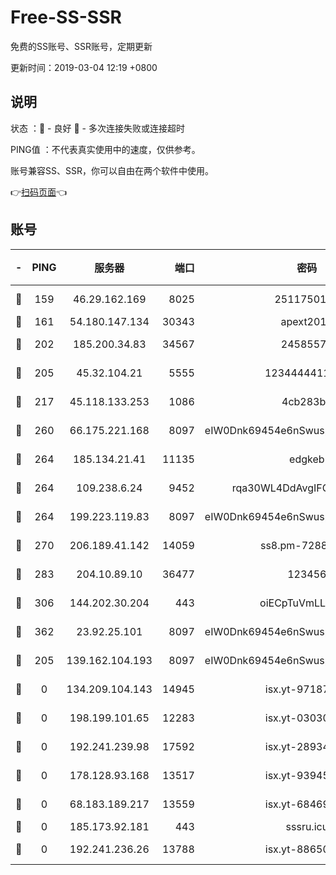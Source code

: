 # Free-SS-SSR

免费的SS账号、SSR账号，定期更新

更新时间：2019-03-04 12:19 +0800

## 说明

状态     ：🙂 - 良好 🙁 - 多次连接失败或连接超时

PING值   ：不代表真实使用中的速度，仅供参考。

账号兼容SS、SSR，你可以自由在两个软件中使用。

👉[扫码页面](https://liesauer.github.io/free-ss-ssr.github.io/)👈

## 账号

|-|PING|服务器|端口|密码|加密方式|区域|
|:----:|:----:|:-----:|-----:|:----:|:----:|:----:|
|🙂|159|46.29.162.169|8025|2511750146|aes-256-cfb|RU|
|🙂|161|54.180.147.134|30343|apext2019|chacha20|KR|
|🙂|202|185.200.34.83|34567|24585575|aes-256-cfb|US|
|🙂|205|45.32.104.21|5555|1234444411111|aes-256-cfb|SG|
|🙂|217|45.118.133.253|1086|4cb283b8|aes-256-cfb|SG|
|🙂|260|66.175.221.168|8097|eIW0Dnk69454e6nSwuspv9DmS201tQ0D|aes-256-cfb|US|
|🙂|264|185.134.21.41|11135|edgkeb|aes-256-cfb|GB|
|🙂|264|109.238.6.24|9452|rqa30WL4DdAvgIFG6Fs3znzTa|aes-256-cfb|FR|
|🙂|264|199.223.119.83|8097|eIW0Dnk69454e6nSwuspv9DmS201tQ0D|aes-256-cfb|US|
|🙂|270|206.189.41.142|14059|ss8.pm-72883299|aes-256-cfb|SG|
|🙂|283|204.10.89.10|36477|123456|aes-256-cfb|US|
|🙂|306|144.202.30.204|443|oiECpTuVmLLxk4Ts|aes-256-cfb|US|
|🙂|362|23.92.25.101|8097|eIW0Dnk69454e6nSwuspv9DmS201tQ0D|aes-256-cfb|US|
|🙁|205|139.162.104.193|8097|eIW0Dnk69454e6nSwuspv9DmS201tQ0D|aes-256-cfb|JP|
|🙁|0|134.209.104.143|14945|isx.yt-97187184|aes-256-cfb|SG|
|🙁|0|198.199.101.65|12283|isx.yt-03030510|aes-256-cfb|US|
|🙁|0|192.241.239.98|17592|isx.yt-28934471|aes-256-cfb|US|
|🙁|0|178.128.93.168|13517|isx.yt-93945310|aes-256-cfb|SG|
|🙁|0|68.183.189.217|13559|isx.yt-68469421|aes-256-cfb|SG|
|🙁|0|185.173.92.181|443|sssru.icu|rc4-md5|RU|
|🙁|0|192.241.236.26|13788|isx.yt-88650870|aes-256-cfb|US|
